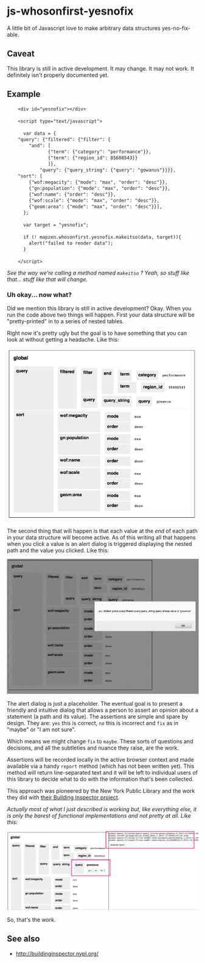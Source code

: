 # js-whosonfirst-yesnofix

A little bit of Javascript love to make arbitrary data structures yes-no-fix-able.

## Caveat

This library is still in active development. It may change. It may not work. It definitely isn't properly documented yet.

## Example

```
    <div id="yesnofix"></div>

    <script type="text/javascript">

      var data = {
	"query": {"filtered": {"filter": {
		"and": [
		       {"term": {"category": "performance"}},
		       {"term": {"region_id": 85688543}}
		       ]},
      		"query": {"query_string": {"query": "gowanus"}}}},
	"sort": [
		{"wof:megacity": {"mode": "max", "order": "desc"}},
		{"gn:population": {"mode": "max", "order": "desc"}},
		{"wof:name": {"order": "desc"}},
		{"wof:scale": {"mode": "max", "order": "desc"}},
		{"geom:area": {"mode": "max", "order": "desc"}}],
      };

      var target = "yesnofix";

      if (! mapzen.whosonfirst.yesnofix.makeitso(data, target)){
      	alert("failed to render data");
      }

    </script>
```

_See the way we're calling a method named `makeitso` ? Yeah, so stuff like that... stuff like that will change._

### Uh okay... now what?

Did we mention this library is still in active development? Okay. When you run the code above two things will happen. First your data structure will be "pretty-printed" in to a series of nested tables.

Right now it's pretty ugly but the goal is to have something that you can look at without getting a headache. Like this:

![](yesnofix.png)

The second thing that will happen is that each value at the _end_ of each path in your data structure will become active. As of this writing all that happens when you click a value is an alert dialog is triggered displaying the nested path and the value you clicked. Like this:

![](yesnofix-click.png)

The alert dialog is just a placeholder. The eventual goal is to present a friendly and intuitive dialog that allows a person to assert an opinion about a statement (a path and its value). The assertions are simple and spare by design. They are: `yes` this is correct, `no` this is incorrect and `fix` as in "maybe" or "I am not sure".

Which means we might change `fix` to `maybe`. These sorts of questions and decisions, and all the subtleties and nuance they raise, are the work.

Assertions will be recorded locally in the active browser context and made available via a handy `report` method (which has not been written yet). This method will return line-separated text and it will be left to individual users of this library to decide what to do with the information that's been collected.

This approach was pioneered by the New York Public Library and the work they did with [their Building Inspector project](http://buildinginspector.nypl.org/about).

_Actually most of what I just described is working but, like everything else, it is only the barest of functional implementations and not pretty at all. Like this:_

![](yesnofix-report.png)

So, that's the work.

## See also

* http://buildinginspector.nypl.org/
